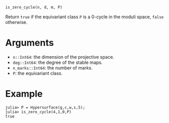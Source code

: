 ```
is_zero_cycle(n, d, m, P)
```

Return `true` if the equivariant class `P` is a 0-cycle in the moduli space, `false` otherwise.

# Arguments

  * `n::Int64`: the dimension of the projective space.
  * `deg::Int64`: the degree of the stable maps.
  * `n_marks::Int64`: the number of marks.
  * `P`: the equivariant class.

# Example

```julia-repl
julia> P = Hypersurface(g,c,w,s,5);
julia> is_zero_cycle(4,1,0,P)
true
```
